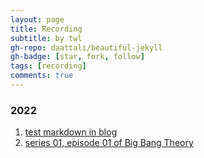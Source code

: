 ```yaml
---
layout: page
title: Recording
subtitle: by twl
gh-repo: daattali/beautiful-jekyll
gh-badge: [star, fork, follow]
tags: [recording]
comments: true
---
```


### 2022
   1. [test markdown in blog](/_posts/2020-02-28-test-markdown.md)
   2. [series 01, episode 01 of Big Bang Theory](/_posts/2022-08-28-pilot-episode-recording.md)



